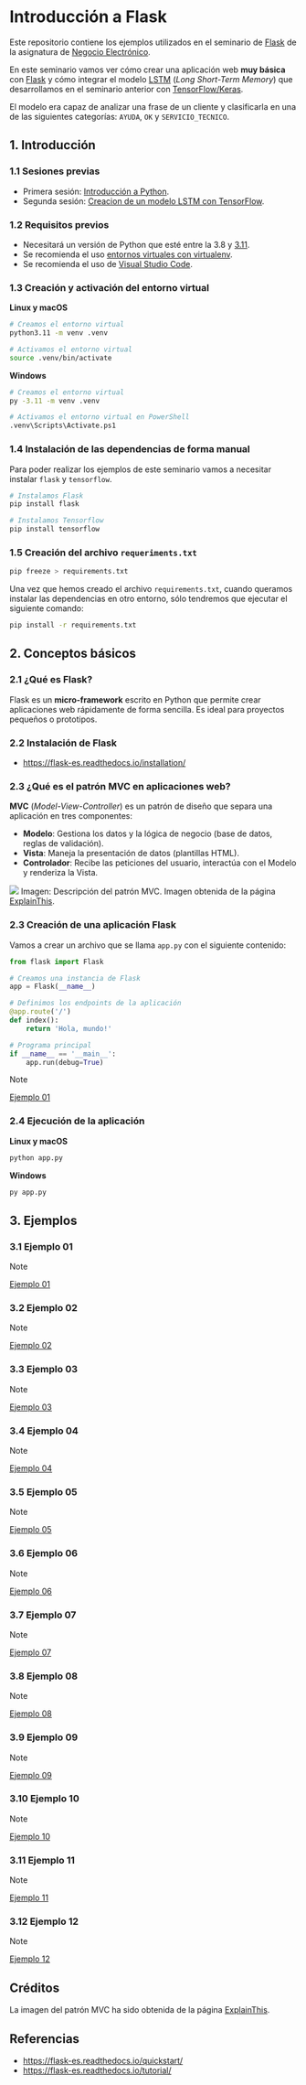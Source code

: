 # Introducción a Flask

Este repositorio contiene los ejemplos utilizados en el seminario de [Flask][1] de la
asignatura de [Negocio Electrónico][2].

En este seminario vamos ver cómo crear una aplicación web **muy básica** con
[Flask][1] y cómo integrar el modelo [LSTM][3] (_Long Short-Term Memory_) que
desarrollamos en el seminario anterior con [TensorFlow/Keras][4].

El modelo era capaz de analizar una frase de un cliente y clasificarla en una
de las siguientes categorías: `AYUDA`, `OK` y `SERVICIO_TECNICO`.

## 1. Introducción

### 1.1 Sesiones previas

- Primera sesión: [Introducción a Python][6].
- Segunda sesión: [Creacion de un modelo LSTM con TensorFlow][7].

### 1.2 Requisitos previos

- Necesitará un versión de Python que esté entre la 3.8 y [3.11][4].
- Se recomienda el uso [entornos virtuales con virtualenv][5].
- Se recomienda el uso de [Visual Studio Code][8].

### 1.3 Creación y activación del entorno virtual

**Linux y macOS**

```bash
# Creamos el entorno virtual
python3.11 -m venv .venv

# Activamos el entorno virtual
source .venv/bin/activate
```

**Windows**

```bash
# Creamos el entorno virtual
py -3.11 -m venv .venv

# Activamos el entorno virtual en PowerShell
.venv\Scripts\Activate.ps1
```

### 1.4 Instalación de las dependencias de forma manual

Para poder realizar los ejemplos de este seminario vamos a necesitar instalar
`flask` y `tensorflow`.

```bash
# Instalamos Flask
pip install flask

# Instalamos Tensorflow
pip install tensorflow
```

### 1.5 Creación del archivo `requeriments.txt`

```bash
pip freeze > requirements.txt
```

Una vez que hemos creado el archivo `requirements.txt`, cuando queramos instalar
las dependencias en otro entorno, sólo tendremos que ejecutar el siguiente
comando:

```bash
pip install -r requirements.txt
```

## 2. Conceptos básicos

### 2.1 ¿Qué es Flask?

Flask es un **micro-framework** escrito en Python que permite crear aplicaciones
web rápidamente de forma sencilla. Es ideal para proyectos pequeños o
prototipos.

### 2.2 Instalación de Flask

- https://flask-es.readthedocs.io/installation/

### 2.3 ¿Qué es el patrón MVC en aplicaciones web?

**MVC** (_Model-View-Controller_) es un patrón de diseño que separa una
aplicación en tres componentes:

- **Modelo**: Gestiona los datos y la lógica de negocio (base de datos, reglas de validación).
- **Vista**: Maneja la presentación de datos (plantillas HTML).
- **Controlador**: Recibe las peticiones del usuario, interactúa con el Modelo y renderiza la Vista.

![](images/mvc.png)
Imagen: Descripción del patrón MVC. Imagen obtenida de la página [ExplainThis](https://www.explainthis.io/en/swe/mvc).


### 2.3 Creación de una aplicación Flask

Vamos a crear un archivo que se llama `app.py` con el siguiente contenido:

```python
from flask import Flask

# Creamos una instancia de Flask
app = Flask(__name__)

# Definimos los endpoints de la aplicación
@app.route('/')
def index():
    return 'Hola, mundo!'

# Programa principal
if __name__ == '__main__':
    app.run(debug=True)
```

> [!NOTE]
> [Ejemplo 01](ejemplo_01)

### 2.4 Ejecución de la aplicación

**Linux y macOS**

```bash
python app.py
```

**Windows**

```bash
py app.py
```

## 3. Ejemplos

### 3.1 Ejemplo 01

> [!NOTE]
> [Ejemplo 01](ejemplo_01/app.py)

### 3.2 Ejemplo 02

> [!NOTE]
> [Ejemplo 02](ejemplo_02/app.py)

### 3.3 Ejemplo 03

> [!NOTE]
> [Ejemplo 03](ejemplo_03/app.py)

### 3.4 Ejemplo 04

> [!NOTE]
> [Ejemplo 04](ejemplo_04/app.py)

### 3.5 Ejemplo 05

> [!NOTE]
> [Ejemplo 05](ejemplo_05/app.py)

### 3.6 Ejemplo 06

> [!NOTE]
> [Ejemplo 06](ejemplo_06/app.py)

### 3.7 Ejemplo 07

> [!NOTE]
> [Ejemplo 07](ejemplo_07/app.py)

### 3.8 Ejemplo 08

> [!NOTE]
> [Ejemplo 08](ejemplo_08/app.py)

### 3.9 Ejemplo 09

> [!NOTE]
> [Ejemplo 09](ejemplo_09/app.py)

### 3.10 Ejemplo 10

> [!NOTE]
> [Ejemplo 10](ejemplo_10/app.py)

### 3.11 Ejemplo 11

> [!NOTE]
> [Ejemplo 11](ejemplo_11/app.py)

### 3.12 Ejemplo 12

> [!NOTE]
> [Ejemplo 12](ejemplo_12/app.py)

## Créditos

La imagen del patrón MVC ha sido obtenida de la página [ExplainThis](https://www.explainthis.io/en/swe/mvc).

## Referencias

- https://flask-es.readthedocs.io/quickstart/
- https://flask-es.readthedocs.io/tutorial/

[1]: https://flask.palletsprojects.com/es/stable/
[2]: https://www.ual.es/estudios/grados/presentacion/plandeestudios/asignatura/4015/40153316
[3]: https://github.com/josejuansanchez/modelo-lstm-tensorflow/
[4]: https://www.python.org/downloads/release/python-3119/
[5]: https://josejuansanchez.org/python-for-java-developers/#_entornos_virtuales_
[6]: https://josejuansanchez.org/python-for-java-developers/
[7]: https://github.com/josejuansanchez/modelo-lstm-tensorflow
[8]: https://code.visualstudio.com